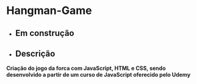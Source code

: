 # Hangman-Game
- ## Em construção
- ## Descrição
**Criação do jogo da forca com JavaScript, HTML e CSS, sendo desenvolvido a partir de um curso de JavaScript oferecido pelo Udemy**
